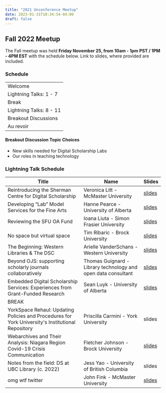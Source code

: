 ```yaml
---
title: "2021 Unconference Meetup"
date: 2023-01-31T10:34:54-04:00
draft: false
---
```



## Fall 2022 Meetup

The Fall meetup was held **Friday November 25, from 10am - 1pm PST / 1PM - 4PM EST** with the schedule below. Link to slides, where provided are included.

### Schedule

|   |
|---|
|Welcome|
|Lightning Talks: 1 - 7|
|Break|
|Lightning Talks: 8 -  11|
|Breakout Discussions |
|Au revoir|


#### Breakout Discussion Topic Choices

- New skills needed for Digital Scholarship Labs
- Our roles in teaching technology


###  Lightning Talk Schedule

|Title|Name|Slides|
|---|---|---|
|Reintroducing the Sherman Centre for Digital Scholarship| Veronica Litt - McMaster University| [slides](https://github.com/CanDSLibrarians/2022_meetup/blob/main/presentations/01_Litt_Lightning_Talk.pdf) |
|Developing “Lab” Model Services for the Fine Arts|Hanne Pearce - University of Alberta| [slides](https://github.com/CanDSLibrarians/2022_meetup/blob/main/presentations/02_Pearce_Lightning_Talk.pdf) |
|Reviewing the SFU OA Fund|Ioana Liuta - Simon Frasier University| [slides](https://github.com/CanDSLibrarians/2022_meetup/blob/main/presentations/03_Liuta_Lightning_Talk.pdf) |
|No space but virtual space| Tim Ribaric - Brock University  | [slides](https://github.com/CanDSLibrarians/2022_meetup/blob/main/presentations/04_Ribaric_Lightning_Talk.pdf) |
|The Beginning: Western Libraries & The DSC|Arielle VanderSchans - Western University| [slides](https://github.com/CanDSLibrarians/2022_meetup/blob/main/presentations/05_Vanderschans_Lightning_Talk.pdf) |
|Beyond OJS: supporting scholarly journals collaboratively|Thomas Guignard - Library technology and open data consultant| [slides](https://github.com/CanDSLibrarians/2022_meetup/blob/main/presentations/06_Guignard_Lightning_Talk.pdf) |
|Embedded Digital Scholarship Services: Experiences from Grant-Funded Research|Sean Luyk - University of Alberta| [slides](https://github.com/CanDSLibrarians/2022_meetup/blob/main/presentations/07_Luyk_Lightning_Talk.pdf) |
|BREAK|
|YorkSpace Rehaul: Updating Policies and Procedures for York University's Institutional Repository|Priscilla Carmini - York University| slides |
|Webarchives and Their Analysis: Niagara Region Covid-19 Crisis Communication|Fletcher Johnson - Brock University| [slides](https://github.com/CanDSLibrarians/2022_meetup/blob/main/presentations/09_Johnson_Lightning_Talk.pdf) |
|Notes from the field: DS at UBC Library (c. 2022) |Jess Yao - University of British Columbia| slides |
|omg wtf twitter|John Fink - McMaster University   | [slides](https://github.com/CanDSLibrarians/2022_meetup/blob/main/presentations/11_Fink_Lightning_Talk.pdf) |
